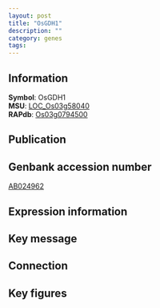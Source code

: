 ```yaml
---
layout: post
title: "OsGDH1"
description: ""
category: genes
tags: 
---
```


## Information
__Symbol__: OsGDH1  
__MSU__: [LOC_Os03g58040](http://rice.plantbiology.msu.edu/cgi-bin/ORF_infopage.cgi?orf=LOC_Os03g58040)  
__RAPdb__: [Os03g0794500](http://rapdb.dna.affrc.go.jp/viewer/gbrowse_details/irgsp1?name=Os03g0794500)  

## Publication

## Genbank accession number
[AB024962](http://www.ncbi.nlm.nih.gov/nuccore/AB024962)  

## Expression information

## Key message

## Connection

## Key figures


